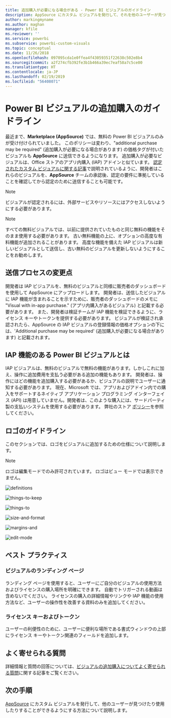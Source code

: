 ```yaml
---
title: 追加購入が必要になる場合がある - Power BI ビジュアルのガイドライン
description: AppSource にカスタム ビジュアルを発行して、それを他のユーザーが見つけたり、購入して使用できるようにする方法について説明します。
author: markingmyname
ms.author: maghan
manager: kfile
ms.reviewer: ''
ms.service: powerbi
ms.subservice: powerbi-custom-visuals
ms.topic: conceptual
ms.date: 11/26/2018
ms.openlocfilehash: 097095cda1e0ffea4f43059351f22638c502e8b4
ms.sourcegitcommit: a2f274cfb392fe3b1b466a39ec7eaf58a7c5ce00
ms.translationtype: HT
ms.contentlocale: ja-JP
ms.lasthandoff: 02/19/2019
ms.locfileid: "56408071"
---
```

# <a name="guidelines-for-power-bi-visuals-with-additional-purchases"></a>Power BI ビジュアルの追加購入のガイドライン

最近まで、**Marketplace (AppSource)** では、無料の Power BI ビジュアルのみが受け付けられていました。 このポリシーは変わり、"additional purchase may be required" (追加購入が必要になる場合があります) の価格タグが付いたビジュアルも **AppSource** に送信できるようになります。 追加購入が必要なビジュアルは、Office ストアのアプリ内購入 (IAP) アドインと似ています。 [認定されたカスタム ビジュアルに関する記事](../power-bi-custom-visuals-certified.md)で説明されているように、開発者はこれらのビジュアルを、**AppSource** チームの承認後、認定の要件に準拠していることを確認してから認定のために送信することも可能です。

> [!Note]
> ビジュアルが認定されるには、外部サービスやリソースにはアクセスしないようにする必要があります。

> [!Note]
> すべての無料ビジュアルでは、以前に提供されていたものと同じ無料の機能をそのまま使用する必要があります。 古い無料機能の上に、オプションの高度な有料機能が追加されることがあります。 高度な機能を備えた IAP ビジュアルは新しいビジュアルとして送信し、古い無料のビジュアルを更新しないようにすることをお勧めします。


## <a name="whats-changing-in-the-submission-process"></a>送信プロセスの変更点

開発者は IAP ビジュアルを、無料のビジュアルと同様に販売者のダッシュボードを使用して AppSource にアップロードします。 開発者は、送信したビジュアルに IAP 機能が含まれることを示すために、販売者のダッシュボードのメモに "Visual with in-app purchase." (アプリ内購入があるビジュアル) と記載する必要があります。 また、開発者は検証チームが IAP 機能を検証できるように、ライセンス キーやトークンを提供する必要があります。 ビジュアルが検証され承認されたら、AppSource の IAP ビジュアルの登録情報の価格オプションの下には、'Additional purchase may be required' (追加購入が必要になる場合があります) と記載されます。

## <a name="what-is-a-power-bi-visual-with-iap-features"></a>IAP 機能のある Power BI ビジュアルとは

IAP ビジュアルは、無料のビジュアルで無料の機能があります。しかしこれに加え、操作に追加費用を支払う必要がある追加の機能もあります。 開発者は、操作にはどの機能を追加購入する必要があるか、ビジュアルの説明でユーザーに通知する必要があります。 現在、Microsoft では、アプリおよびアドイン内での購入をサポートするネイティブ アプリケーション プログラミング インターフェイス (API) は用意していません。開発者は、このような購入には、サードパーティ製の支払いシステムを使用する必要があります。 弊社のストア [ポリシー](https://docs.microsoft.com/office/dev/store/validation-policies#2-apps-or-add-ins-can-display-certain-ads)を参照してください。

## <a name="logo-guidelines"></a>ロゴのガイドライン

このセクションでは、ロゴをビジュアルに追加するための仕様について説明します。

> [!NOTE]
> ロゴは編集モードでのみ許可されています。 ロゴはビュー モードでは表示できません。

![definitions](media/office-store-in-app-purchase-visual-guidelines/definitions.png)

![things-to-keep](media/office-store-in-app-purchase-visual-guidelines/things-to-keep-in-mind.png)

![things-to](media/office-store-in-app-purchase-visual-guidelines/things-to-avoid.png)

![size-and-format ](media/office-store-in-app-purchase-visual-guidelines/size-and-format.png)

![margins-and](media/office-store-in-app-purchase-visual-guidelines/margins-and-sizes.png)

![edit-mode](media/office-store-in-app-purchase-visual-guidelines/logos-in-edit-mode.png)

## <a name="best-practices"></a>ベスト プラクティス

### <a name="visual-landing-page"></a>ビジュアルのランディング ページ

ランディング ページを使用すると、ユーザーにご自分のビジュアルの使用方法およびライセンスの購入場所を明確にできます。 自動でトリガーされる動画は含めないでください。 ライセンスの購入の詳細情報やリンクや IAP 機能の使用方法など、ユーザーの操作性を改善する資料のみを追加してください。

### <a name="license-key-and-token"></a>ライセンス キーおよびトークン

ユーザーの利便性のために、ユーザーに便利な場所である書式ウィンドウの上部にライセンス キーやトークン関連のフィールドを追加します。

## <a name="faq"></a>よく寄せられる質問

詳細情報と質問の回答については、[ビジュアルの追加購入についてよく寄せられる質問](https://docs.microsoft.com/power-bi/power-bi-custom-visuals-faq#visuals-with-additional-purchases)に関する記事をご覧ください。

## <a name="next-steps"></a>次の手順

[AppSource](office-store.md) にカスタム ビジュアルを発行して、他のユーザーが見つけたり使用したりすることができるようにする方法について説明します。

